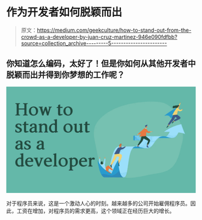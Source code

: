 # 作为开发者如何脱颖而出

> 原文：<https://medium.com/geekculture/how-to-stand-out-from-the-crowd-as-a-developer-by-juan-cruz-martinez-946e090fdfbb?source=collection_archive---------5----------------------->

## 你知道怎么编码，太好了！但是你如何从其他开发者中脱颖而出并得到你梦想的工作呢？

![](img/cb39d50b5367a6519bb3b47379c10d02.png)

对于程序员来说，这是一个激动人心的时刻。越来越多的公司开始雇佣程序员。因此，工资在增加，对程序员的需求更高，这个领域正在经历巨大的增长。